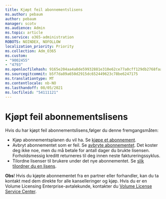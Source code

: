 ```yaml
---
title: Kjøpt feil abonnementslisens
ms.author: pebaum
author: pebaum
manager: scotv
ms.audience: Admin
ms.topic: article
ms.service: o365-administration
ROBOTS: NOINDEX, NOFOLLOW
localization_priority: Priority
ms.collection: Adm_O365
ms.custom:
- "9002455"
- "4793"
ms.openlocfilehash: 9165e204aa4a8de59932881e310e62ce77a0cff129db2768faa464d4b2391159
ms.sourcegitcommit: b5f7da89a650d2915dc652449623c78be6247175
ms.translationtype: MT
ms.contentlocale: nb-NO
ms.lasthandoff: 08/05/2021
ms.locfileid: "54111121"
---
```

# <a name="purchased-wrong-subscription-license"></a>Kjøpt feil abonnementslisens

Hvis du har kjøpt feil abonnementslisens,følger du denne fremgangsmåten:

- Kjøp abonnementsplanen du vil ha. Se [kjøpe et abonnement](https://docs.microsoft.com/alchemyinsights/buy-a-subscription-to-office-365-for-business).
- Avbryt abonnementet som er feil. Se [avbryte abonnementet](https://docs.microsoft.com/alchemyinsights/canceling-your-office-365-subscription).
Det koster deg ikke noe, men du må betale for antall dager du brukte lisensen. Forholdsmessig kreditt returneres til deg innen neste faktureringssyklus.
- Tilordne lisenser til brukere under det nye abonnementet. Se [slik tilordner du en lisens](https://docs.microsoft.com/alchemyinsights/how-to-assign-a-license-to-a-user).

**Obs**! Hvis du kjøpte abonnementet fra en partner eller forhandler, kan du ta kontakt med dem direkte for alle kanselleringer og kjøp. Hvis du er en Volume Licensing Enterprise-avtalekunde, kontakter du [Volume License Service Center](https://support.microsoft.com/help/4471406/how-to-contact-the-microsoft-volume-licensing-service-center).
